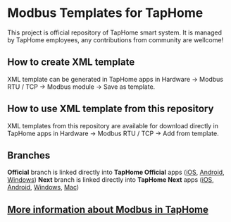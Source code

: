 # Modbus Templates for TapHome

This project is official repository of TapHome smart system. It is managed by TapHome employees, any contributions from community are wellcome!

## How to create XML template
XML template can be generated in TapHome apps in Hardware -> Modbus RTU / TCP -> Modbus module -> Save as template.

## How to use XML template from this repository
XML templates from this repository are available for download directly in TapHome apps in Hardware -> Modbus RTU / TCP -> Add from template.

## Branches
**Official** branch is linked directly into **TapHome Official** apps ([iOS](https://apps.apple.com/app/taphome-official-smart-home/id1081828287), [Android](https://play.google.com/store/apps/details?id=com.taphome.android.offline), [Windows](https://www.microsoft.com/en-us/p/taphome-official/9pccwvql3plf))
**Next** branch is linked directly into **TapHome Next** apps ([iOS](https://apps.apple.com/us/app/taphome-next-smart-home/id1354368928), [Android](https://play.google.com/store/apps/details?id=com.taphome.android.next), [Windows](https://www.microsoft.com/sk-sk/p/taphome-next/9nq4pg3h7nf6), [Mac](https://taphome.com/sk/support/1316618249))

## [More information about Modbus in TapHome](https://taphome.com/support/15597569)
